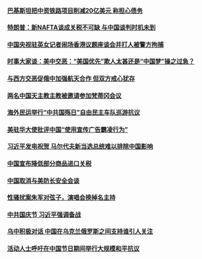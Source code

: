 #### [巴基斯坦把中资铁路项目削减20亿美元  称担心债务  ](../pages/zyyyoeqqvi/4595230.md) 

#### [特朗普：新NAFTA谈成关税不可缺 与中国谈判时机未到 ](../pages/zyyyoeqqvi/4595222.md) 

#### [中国央视驻英女记者闹场香港议题座谈会并打人被警方拘捕 ](../pages/zyyyoeqqvi/4594697.md) 

#### [时事大家谈：美中交恶：“美国优先”欺人太甚还是“中国梦”操之过急？](../pages/zyyyoeqqvi/4594661.md) 

#### [与西方交恶促俄中加强航天合作 但双方戒心犹存](../pages/zyyyoeqqvi/4594551.md) 

#### [两名中国天主教主教被邀请参加梵蒂冈会议](../pages/zyyyoeqqvi/4594507.md) 

#### [海外民运举行“中共国殇日”自由民主车队巡游抗议](../pages/zyyyoeqqvi/4594425.md) 

#### [美驻华大使批评中国“使用宣传广告霸凌行为”](../pages/zyyyoeqqvi/4594378.md) 

#### [习近平发电祝贺 马尔代夫新当选总统难以排除中国影响](../pages/zyyyoeqqvi/4594316.md) 

#### [中国宣布降低部分商品进口关税 ](../pages/zyyyoeqqvi/4594244.md) 

#### [中国取消与美防长安全会谈](../pages/zyyyoeqqvi/4594134.md) 

#### [性骚扰案朱军对弦子，演唱会换掉名主持](../pages/zyyyoeqqvi/4594095.md) 

#### [中共国庆节 习近平强调备战](../pages/zyyyoeqqvi/4593546.md) 

#### [乌中积极对话 中国在乌克兰俄罗斯之间支持谁引人关注](../pages/zyyyoeqqvi/4593448.md) 

#### [活动人士呼吁在中国节日期间举行大规模和平抗议](../pages/zyyyoeqqvi/4593308.md) 

